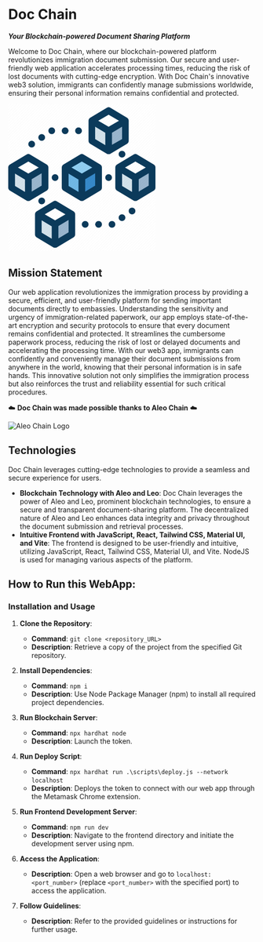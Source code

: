 # Doc Chain
_**Your Blockchain-powered Document Sharing Platform**_

Welcome to Doc Chain, where our blockchain-powered platform revolutionizes immigration document submission. Our secure and user-friendly web application accelerates processing times, reducing the risk of lost documents with cutting-edge encryption. With Doc Chain's innovative web3 solution, immigrants can confidently manage submissions worldwide, ensuring their personal information remains confidential and protected.

<img src="/src/images/logo.png" width="300px">

## Mission Statement
Our web application revolutionizes the immigration process by providing a secure, efficient, and user-friendly platform for sending important documents directly to embassies. Understanding the sensitivity and urgency of immigration-related paperwork, our app employs state-of-the-art encryption and security protocols to ensure that every document remains confidential and protected. It streamlines the cumbersome paperwork process, reducing the risk of lost or delayed documents and accelerating the processing time. With our web3 app, immigrants can confidently and conveniently manage their document submissions from anywhere in the world, knowing that their personal information is in safe hands. This innovative solution not only simplifies the immigration process but also reinforces the trust and reliability essential for such critical procedures.

:cloud: **Doc Chain was made possible thanks to Aleo Chain** :cloud:

![Aleo Chain Logo](https://images.ctfassets.net/qyo46trxl4dy/14rOrlCn2BTJdCzAf2fvFu/48e441ab0f73d0852ee42a110d317b4d/1-welcome-to-aleo.png)

## Technologies
Doc Chain leverages cutting-edge technologies to provide a seamless and secure experience for users.

- **Blockchain Technology with Aleo and Leo**: Doc Chain leverages the power of Aleo and Leo, prominent blockchain technologies, to ensure a secure and transparent document-sharing platform. The decentralized nature of Aleo and Leo enhances data integrity and privacy throughout the document submission and retrieval processes.
- **Intuitive Frontend with JavaScript, React, Tailwind CSS, Material UI, and Vite**: The frontend is designed to be user-friendly and intuitive, utilizing JavaScript, React, Tailwind CSS, Material UI, and Vite. NodeJS is used for managing various aspects of the platform.

## How to Run this WebApp:
### Installation and Usage

1. **Clone the Repository**:
   - **Command**: `git clone <repository_URL>`
   - **Description**: Retrieve a copy of the project from the specified Git repository.

2. **Install Dependencies**:
   - **Command**: `npm i`
   - **Description**: Use Node Package Manager (npm) to install all required project dependencies.

3. **Run Blockchain Server**:
   - **Command**: `npx hardhat node`
   - **Description**: Launch the token.

4. **Run Deploy Script**:
   - **Command**: `npx hardhat run .\scripts\deploy.js --network localhost`
   - **Description**: Deploys the token to connect with our web app through the Metamask Chrome extension.

5. **Run Frontend Development Server**:
   - **Command**: `npm run dev`
   - **Description**: Navigate to the frontend directory and initiate the development server using npm.

6. **Access the Application**:
   - **Description**: Open a web browser and go to `localhost:<port_number>` (replace `<port_number>` with the specified port) to access the application.

7. **Follow Guidelines**:
   - **Description**: Refer to the provided guidelines or instructions for further usage.

